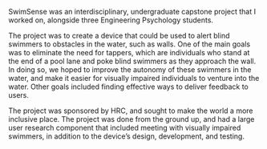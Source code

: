 SwimSense was an interdisciplinary, undergraduate capstone project that I worked on, alongside three Engineering Psychology students. 

The project was to create a device that could be used to alert blind swimmers to obstacles in the water, such as walls.
One of the main goals was to eliminate the need for tappers, which are individuals who stand at the end of a pool lane 
and poke blind swimmers as they approach the wall. In doing so, we hoped to improve the autonomy of these swimmers in the water, 
and make it easier for visually impaired individuals to venture into the water. Other goals included finding effective ways to
deliver feedback to users. 

The project was sponsored by HRC, and sought to make the world a more inclusive place. The project was done from the ground up,
and had a large user research component that included meeting with visually impaired swimmers, in addition to the device’s design,
development, and testing. 
